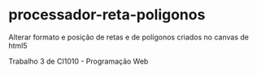 # processador-reta-poligonos
Alterar formato e posição de retas e de polígonos criados no canvas de html5

Trabalho 3 de CI1010 - Programação Web
